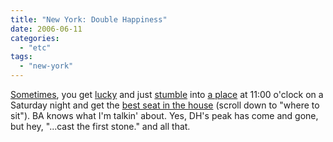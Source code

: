 ```yaml
---
title: "New York: Double Happiness"
date: 2006-06-11
categories: 
  - "etc"
tags: 
  - "new-york"
---
```


[Sometimes](http://www.nymag.com/listings/bar/double_happiness/), you get [lucky](http://www.gothamist.com/archives/2005/02/25/ask_your_bartender_heather_double_happiness.php) and just [stumble](http://www.frommers.com/destinations/newyorkcity/N24423.html) into [a place](http://www.worldsbestbars.com/city/new-york/double-happiness-new-york.htm) at 11:00 o'clock on a Saturday night and get the [best seat in the house](http://newyork.citysearch.com/profile/7113474/) (scroll down to "where to sit"). BA knows what I'm talkin' about. Yes, DH's peak has come and gone, but hey, "...cast the first stone." and all that.
